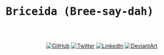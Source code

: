 <pre>
<h1>Briceida (Bree-say-dah)</h1>
  </pre>
 <p align="center">
	<a href="https://www.github.com/BMariscal/"><img src="https://img.shields.io/github/followers/BMariscal.svg?label=GitHub&style=social" alt="GitHub"></a>
    </span>
    </span> 
	<a href="https://twitter.com/briceidamars"><img src="https://img.shields.io/twitter/follow/briceidamars?label=Twitter&style=social" alt="Twitter"></a>
   </span></span> 
	<a href="https://www.linkedin.com/in/briceida-mariscal/"><img src="https://img.shields.io/badge/LinkedIn--_.svg?style=social&logo=linkedin" alt="LinkedIn"></a>
   </span></span> 
 <a href="https://deviantart.com/bmariscal/"><img src="https://img.shields.io/badge/deviantart--_.svg?style=social&logo=deviantart" alt="DeviantArt"></a>
</p>
  </span>
  </div>





